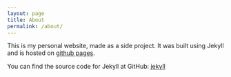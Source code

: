 ```yaml
---
layout: page
title: About
permalink: /about/
---
```


This is my personal website, made as a side project. It was built using Jekyll and is hosted on 
[github pages](https:github.io). 

You can find the source code for Jekyll at GitHub:
[jekyll](https://github.com/jekyll/jekyll)


[jekyll-organization]: https://github.com/jekyll
